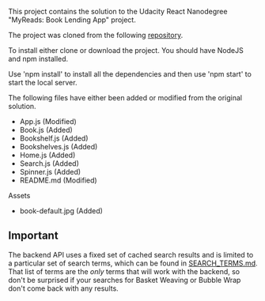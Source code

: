 This project contains the solution to the Udacity React Nanodegree "MyReads: Book Lending App" project.

The project was cloned from the following [repository](https://github.com/udacity/reactnd-project-myreads-starter).

To install either clone or download the project. You should have NodeJS and npm installed.

Use 'npm install' to install all the dependencies and then use 'npm start' to
start the local server.

The following files have either been added or modified from the original solution.

* App.js (Modified)
* Book.js (Added)
* Bookshelf.js (Added)
* Bookshelves.js (Added)
* Home.js (Added)
* Search.js (Added)
* Spinner.js (Added)
* README.md (Modified)

Assets

* book-default.jpg  (Added)

## Important
The backend API uses a fixed set of cached search results and is limited to a particular set of search terms, which can be found in [SEARCH_TERMS.md](SEARCH_TERMS.md). That list of terms are the _only_ terms that will work with the backend, so don't be surprised if your searches for Basket Weaving or Bubble Wrap don't come back with any results.
